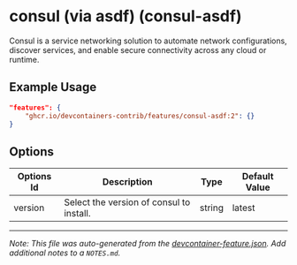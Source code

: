 

# consul (via asdf) (consul-asdf)

Consul is a service networking solution to automate network configurations, discover services, and enable secure connectivity across any cloud or runtime.

## Example Usage

```json
"features": {
    "ghcr.io/devcontainers-contrib/features/consul-asdf:2": {}
}
```

## Options

| Options Id | Description | Type | Default Value |
|-----|-----|-----|-----|
| version | Select the version of consul to install. | string | latest |



---

_Note: This file was auto-generated from the [devcontainer-feature.json](https://github.com/devcontainers-contrib/features/blob/main/src/consul-asdf/devcontainer-feature.json).  Add additional notes to a `NOTES.md`._

